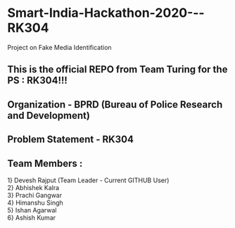 # Smart-India-Hackathon-2020---RK304
Project on Fake Media Identification

 ## This is the official REPO from Team Turing for the PS : RK304!!! <br/>
 ## Organization - BPRD (Bureau of Police Research and Development) <br/>
 ## Problem Statement - RK304 <br/>
 ## Team Members : <br/>
 
  1} Devesh Rajput (Team Leader - Current GITHUB User) <br/>
  2} Abhishek Kalra <br/>
  3} Prachi Gangwar <br/>
  4} Himanshu Singh <br/>
  5} Ishan Agarwal <br/>
  6} Ashish Kumar <br/>
